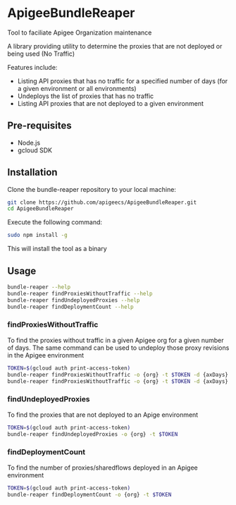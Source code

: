 ApigeeBundleReaper
===================

Tool to faciliate Apigee Organization maintenance

A  library providing utility to determine the proxies that are not deployed or being used (No Traffic)

Features include:
* Listing API proxies that has no traffic for a specified number of days (for a given environment or all environments)
* Undeploys the list of proxies that has no traffic
* Listing API proxies that are not deployed to a given environment


## Pre-requisites
- Node.js
- gcloud SDK
	

## Installation

Clone the bundle-reaper repository to your local machine:
```sh
git clone https://github.com/apigeecs/ApigeeBundleReaper.git
cd ApigeeBundleReaper
```

Execute the following command:
```sh
sudo npm install -g
```

This will install the tool as a binary

## Usage
```sh
bundle-reaper --help
bundle-reaper findProxiesWithoutTraffic --help
bundle-reaper findUndeployedProxies --help
bundle-reaper findDeploymentCount --help
```	

### findProxiesWithoutTraffic
To find the proxies without traffic in a given Apigee org for a given number of days. The same command can be used to undeploy those proxy revisions in the Apigee environment

```sh
TOKEN=$(gcloud auth print-access-token)
bundle-reaper findProxiesWithoutTraffic -o {org} -t $TOKEN -d {axDays}
bundle-reaper findProxiesWithoutTraffic -o {org} -t $TOKEN -d {axDays} -u Y #to undeploy the proxies without no traffic
```

### findUndeployedProxies
To find the proxies that are not deployed to an Apige environment

```sh
TOKEN=$(gcloud auth print-access-token)
bundle-reaper findUndeployedProxies -o {org} -t $TOKEN 
```

### findDeploymentCount
To find the number of proxies/sharedflows deployed in an Apigee environment

```sh
TOKEN=$(gcloud auth print-access-token)
bundle-reaper findDeploymentCount -o {org} -t $TOKEN 
```
